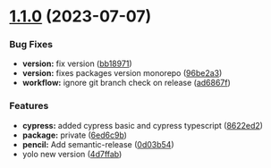 # [1.1.0](https://github.com/owowagency/eslint-config/compare/v1.0.2...v1.1.0) (2023-07-07)


### Bug Fixes

* **version:** fix version ([bb18971](https://github.com/owowagency/eslint-config/commit/bb18971bdfe566f648dff57d721f076ca749025e))
* **version:** fixes packages version monorepo ([96be2a3](https://github.com/owowagency/eslint-config/commit/96be2a37123e6cf4e59caacf534f242e63b83335))
* **workflow:** ignore git branch check on release ([ad6867f](https://github.com/owowagency/eslint-config/commit/ad6867fb584d731537625180d7431b48a7f2662d))


### Features

* **cypress:** added cypress basic and cypress typescript ([8622ed2](https://github.com/owowagency/eslint-config/commit/8622ed2241f2480cc335890b1fed3c9950523ec8))
* **package:** private ([6ed6c9b](https://github.com/owowagency/eslint-config/commit/6ed6c9b2c00521f9200c0815aead9b2e9047642b))
* **pencil:** Add semantic-release ([0d03b54](https://github.com/owowagency/eslint-config/commit/0d03b5411ec7a126f93e3be97806a304167ae4c7))
* yolo new version ([4d7ffab](https://github.com/owowagency/eslint-config/commit/4d7ffab612c89f498a45facbf668bef160b1d04a))

